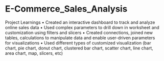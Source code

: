 # E-Commerce_Sales_Analysis
Project Learnings
• Created an interactive dashboard to track and analyze online sales data
• Used complex parameters to drill down in worksheet and customization using filters and slicers
• Created connections, joined new tables, calculations to manipulate data and enable user-driven parameters for visualizations
• Used different types of customized visualization (bar chart, pie chart, donut chart, clustered bar chart, scatter chart, line chart, area chart, map, slicers, etc)
